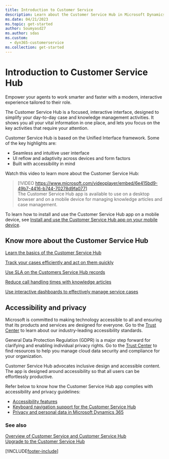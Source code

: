 ```yaml
---
title: Introduction to Customer Service
description: Learn about the Customer Service Hub in Microsoft Dynamics 365.
ms.date: 04/21/2023
ms.topic: get-started
author: Soumyasd27
ms.author: sdas
ms.custom: 
  - dyn365-customerservice
ms.collection: get-started
---
```


# Introduction to Customer Service Hub

Empower your agents to work smarter and faster with a modern, interactive experience tailored to their role.

The Customer Service Hub is a focused, interactive interface, designed to simplify your day-to-day case and knowledge management activities. It shows you all your vital information in one place, and lets you focus on the key activities that require your attention.

Customer Service Hub is based on the Unified Interface framework. Some of the key highlights are:

- Seamless and intuitive user interface
- UI reflow and adaptivity across devices and form factors
- Built with accessibility in mind

Watch this video to learn more about the Customer Service Hub:

> [!VIDEO https://www.microsoft.com/videoplayer/embed/6e415bd9-49b7-4416-b744-70278d9fa077]  
The Customer Service Hub app is available to use on a desktop browser and on a mobile device for managing knowledge articles and case management. 


To learn how to install and use the Customer Service Hub app on a mobile device, see [Install and use the Customer Service Hub app on your mobile device](use-customer-service-hub-on-dynamics-365-mobile.md).

## Know more about the Customer Service Hub
  
[Learn the basics of the Customer Service Hub ](../implement/customer-service-hub-user-guide-basics.md)
  
[Track your cases efficiently and act on them quickly](customer-service-hub-user-guide-case-sla.md)

[Use SLA on the Customers Service Hub records](../administer/enable-entities-service-level-agreements.md)
  
[Reduce call handling times with knowledge articles](customer-service-hub-user-guide-knowledge-article.md)
  
[Use interactive dashboards to effectively manage service cases](customer-service-hub-user-guide-dashboard.md)

## Accessibility and privacy

Microsoft is committed to making technology accessible to all and ensuring that its products and services are designed for everyone. Go to the [Trust Center](https://www.microsoft.com/trustcenter/compliance/accessibility) to learn about our industry-leading accessibility standards.

General Data Protection Regulation (GDPR) is a major step forward for clarifying and enabling individual privacy rights. Go to the [Trust Center](https://www.microsoft.com/TrustCenter/Privacy/gdpr/default.aspx) to find resources to help you manage cloud data security and compliance for your organization.

Customer Service Hub advocates inclusive design and accessible content. The app is designed around accessibility so that all users can be effortlessly productive.

Refer below to know how the Customer Service Hub app complies with accessibility and privacy guidelines:

- [Accessibility features](/dynamics365/get-started/accessibility/customer-engagement/accessibility)
- [Keyboard navigation support for the Customer Service Hub](../implement/keyboard-navigation-support-customer-service-hub.md)
- [Privacy and personal data in Microsoft Dynamics 365](/dynamics365/get-started/privacy)

### See also
  
[Overview of Customer Service and Customer Service Hub ](../administer/overview.md)  
[Upgrade to the Customer Service Hub](../administer/upgrade-ish-csh.md)  

[!INCLUDE[footer-include](../../includes/footer-banner.md)]
